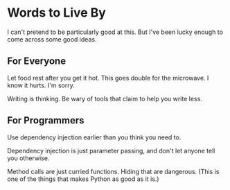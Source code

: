 # Words to Live By

I can't pretend to be particularly good at this. But I've been lucky enough to come across some good ideas.

## For Everyone

Let food rest after you get it hot. This goes double for the microwave. I know it hurts. I'm sorry.

Writing is thinking. Be wary of tools that claim to help you write less.

## For Programmers

Use dependency injection earlier than you think you need to.

Dependency injection is just parameter passing, and don't let anyone tell you otherwise.

Method calls are just curried functions. Hiding that are dangerous. (This is one of the things that makes Python as good as it is.)
